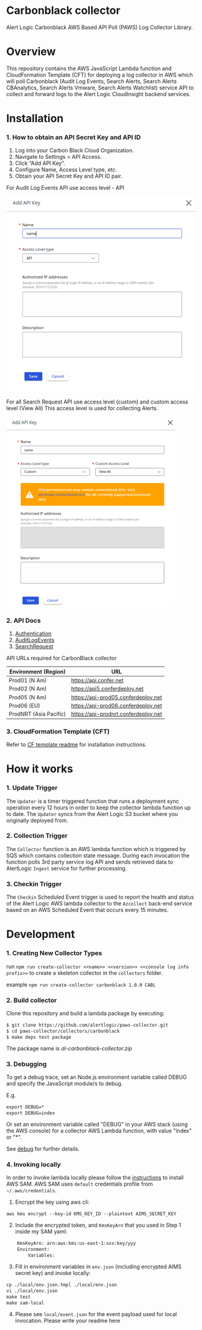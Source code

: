 # Carbonblack collector
Alert Logic Carbonblack AWS Based API Poll (PAWS) Log Collector Library.

# Overview
This repository contains the AWS JavaScript Lambda function and CloudFormation 
Template (CFT) for deploying a log collector in AWS which will poll Carbonblack (Audit Log Events, Search Alerts, Search Alerts CBAnalytics, Search Alerts Vmware, Search Alerts Watchlist) service API to collect and 
forward logs to the Alert Logic CloudInsight backend services.

# Installation

### 1. How to obtain an API Secret Key and API ID

1. Log into your Carbon Black Cloud Organization.
2. Navigate to Settings > API Access.
3. Click “Add API Key”.
4. Configure Name, Access Level type, etc.
5. Obtain your API Secret Key and API ID pair.

For Audit Log Events API use access level - API

![ScreenShot](./docs/carbonblack_credentials_api.png)

For all Search Request API use access level (custom) and custom access level (View All)
This access level is used for collecting Alerts.

![ScreenShot](./docs/carbonblack_credentials_custom.png)

### 2. API Docs

1. [Authentication](https://developer.carbonblack.com/reference/carbon-black-cloud/authentication/)
2. [AuditLogEvents](https://developer.carbonblack.com/reference/carbon-black-cloud/cb-defense/latest/rest-api/)
3. [SearchRequest](https://developer.carbonblack.com/reference/carbon-black-cloud/platform/latest/alerts-api/)


API URLs required for CarbonBlack collector

| Environment (Region)   | URL                                  |
|------------------------|--------------------------------------|
| Prod01 (N Am)          | https://api.confer.net               |
| Prod02 (N Am)          | https://api5.conferdeploy.net        |
| Prod05 (N Am)          | https://api-prod05.conferdeploy.net  |
| Prod06 (EU)            | https://api-prod06.conferdeploy.net  |
| ProdNRT (Asia Pacific) | https://api-prodnrt.conferdeploy.net |

### 3. CloudFormation Template (CFT)

Refer to [CF template readme](./cfn/README-CARBONBLACK.md) for installation instructions.

# How it works

### 1. Update Trigger

The `Updater` is a timer triggered function that runs a deployment sync operation 
every 12 hours in order to keep the collector lambda function up to date.
The `Updater` syncs from the Alert Logic S3 bucket where you originally deployed from.

### 2. Collection Trigger

The `Collector` function is an AWS lambda function which is triggered by SQS which contains collection state message.
During each invocation the function polls 3rd party service log API and sends retrieved data to 
AlertLogic `Ingest` service for further processing.

### 3. Checkin Trigger

The `Checkin` Scheduled Event trigger is used to report the health and status of 
the Alert Logic AWS lambda collector to the `Azcollect` back-end service based on 
an AWS Scheduled Event that occurs every 15 minutes.


# Development

### 1. Creating New Collector Types
run `npm run create-collector <<name>> <<version>> <<console log info prefix>>` to create a skeleton collector in the `collectors` folder.

example `npm run create-collector carbonblack 1.0.0 CABL`

### 2. Build collector
Clone this repository and build a lambda package by executing:
```
$ git clone https://github.com/alertlogic/paws-collector.git
$ cd paws-collector/collectors/carbonblack
$ make deps test package
```

The package name is *al-carbonblack-collector.zip*

### 3. Debugging

To get a debug trace, set an Node.js environment variable called DEBUG and
specify the JavaScript module/s to debug.

E.g.

```
export DEBUG=*
export DEBUG=index
```

Or set an environment variable called "DEBUG" in your AWS stack (using the AWS 
console) for a collector AWS Lambda function, with value "index" or "\*".

See [debug](https://www.npmjs.com/package/debug) for further details.


### 4. Invoking locally

In order to invoke lambda locally please follow the [instructions](https://docs.aws.amazon.com/lambda/latest/dg/sam-cli-requirements.html) to install AWS SAM.
AWS SAM uses `default` credentials profile from `~/.aws/credentials`.

  1. Encrypt the key using aws cli:
```
aws kms encrypt --key-id KMS_KEY_ID --plaintext AIMS_SECRET_KEY
```
  2. Include the encrypted token, and `KmsKeyArn` that you used in Step 1 inside my SAM yaml:
```
    KmsKeyArn: arn:aws:kms:us-east-1:xxx:key/yyy
    Environment:
        Variables:
```
  3. Fill in environment variables in `env.json` (including encrypted AIMS secret key) and invoke locally:

```
cp ./local/env.json.tmpl ./local/env.json
vi ./local/env.json
make test
make sam-local
```
  4. Please see `local/event.json` for the event payload used for local invocation.
Please write your readme here
